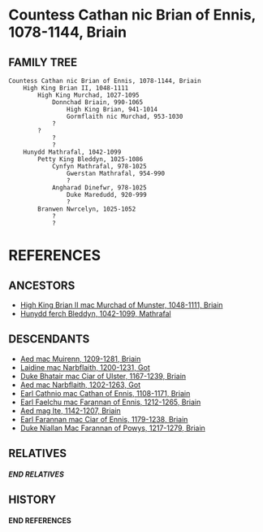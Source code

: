# Countess Cathan nic Brian of Ennis, 1078-1144, Briain

## FAMILY TREE
```
Countess Cathan nic Brian of Ennis, 1078-1144, Briain
    High King Brian II, 1048-1111
        High King Murchad, 1027-1095
            Donnchad Briain, 990-1065
                High King Brian, 941-1014
                Gormflaith nic Murchad, 953-1030
            ?
        ?
            ?
            ?
    Hunydd Mathrafal, 1042-1099
        Petty King Bleddyn, 1025-1086
            Cynfyn Mathrafal, 978-1025  
                Gwerstan Mathrafal, 954-990
                ?
            Angharad Dinefwr, 978-1025
                Duke Maredudd, 920-999
                ?
        Branwen Nwrcelyn, 1025-1052
            ?
            ?        
```


# REFERENCES

## ANCESTORS
* [High King Brian II mac Murchad of Munster, 1048-1111, Briain](brian_ii_mac_murchad_1048.md)
* [Hunydd ferch Bleddyn, 1042-1099, Mathrafal](hunydd_ferch_bleddyn_1042.md)

## DESCENDANTS
* [Aed mac Muirenn, 1209-1281, Briain](aed_mac_muirenn_1209.md)
* [Laidine mac Narbflaith, 1200-1231, Got](laidine_mac_narbflaith_1200.md)
* [Duke Bhatair mac Ciar of Ulster, 1167-1239, Briain](bhatair_mac_ciar_1167.md)
* [Aed mac Narbflaith, 1202-1263, Got](aed_mac_narbflaith_1202.md)
* [Earl Cathnio mac Cathan of Ennis, 1108-1171, Briain](cathnio_mac_cathan_1108.md)
* [Earl Faelchu mac Farannan of Ennis, 1212-1265, Briain](faelchu_mac_farannan_1212.md)
* [Aed mag Ite, 1142-1207, Briain](aed_mag_ite_1142.md)
* [Earl Farannan mac Ciar of Ennis, 1179-1238, Briain](farannan_mac_ciar_1179.md)
* [Duke Niallan Mac Farannan of Powys, 1217-1279, Briain](niallan_mac_farannan_1217.md)

## RELATIVES

##### END RELATIVES 
## HISTORY

#### END REFERENCES
